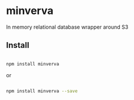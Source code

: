# minverva #

In memory relational database wrapper around S3

## Install ##

``` bash

npm install minverva

```

or

``` bash

npm install minverva --save

```
